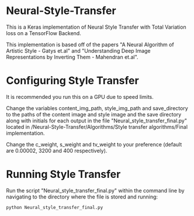 # Neural-Style-Transfer

This is a Keras implementation of Neural Style Transfer with Total Variation loss on a TensorFlow Backend. 

This implementation is based off of the papers "A Neural Algorithm of Artistic Style - Gatys et.al" and "Understanding Deep Image Representations by Inverting Them - Mahendran et.al".

# Configuring Style Transfer

It is recommended you run this on a GPU due to speed limits.

Change the variables content_img_path, style_img_path and save_directory to the paths of the content image and style image and the save directory along with initials for each output in the file "Neural_style_transfer_final.py" located in /Neural-Style-Transfer/Algorithms/Style transfer algorithms/Final implementation.

Change the c_weight, s_weight and tv_weight to your preference (default are 0.00002, 3200 and 400 respectively).

# Running Style Transfer

Run the script "Neural_style_transfer_final.py" within the command line by navigating to the directory where the file is stored and running:

```
python Neural_style_transfer_final.py
```
